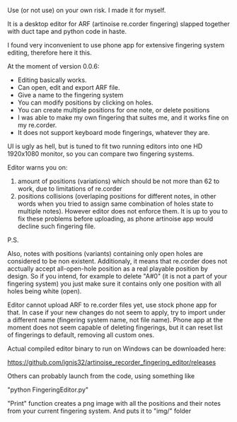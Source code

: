 Use (or not use) on your own risk. I made it for myself.

It is a desktop editor for  ARF (artinoise re.corder fingering) slapped together with duct tape and python code in haste.

I found very inconvenient to use phone app for extensive fingering system editing, therefore here it this.


At the moment of version 0.0.6:


* Editing basically works.
* Can  open, edit and export ARF file.
* Give a name to the fingering system
* You can modify positions by clicking on holes.
* You can create multiple positions for one note, or delete positions
* I was able to make my own fingering that suites me, and it works fine on my re.corder.
* It does not support keyboard mode fingerings, whatever they are.

UI is ugly as hell, but is tuned to fit  two running editors into one HD 1920x1080 monitor, so you can compare two fingering systems.
 
Editor warns  you on:
1) amount of positions (variations)   which should be not more than 62 to work, due to limitations of re.corder
2) positions collisions (overlaping positions for different notes, in other words when you tried to assign same combination of holes state to multiple notes).
However editor does not enforce them.
It is up to you to fix these problems before uploading, as phone artinoise app would decline such fingering file.

P.S. 

Also, notes with positions (variants) containing only open holes are considered to be non existent. 
Additionaly, it means that re.corder does not acctually accept all-open-hole position as a real playable position by design.
So if you intend, for example to delete "A#0" (it is not a part of your fingering system) you just make sure it contains only one position with all holes being white (open).


Editor cannot upload ARF to re.corder files yet, use stock phone app for that. 
In case if your new changes do not seem to apply, try to import under a different name (fingering system name, not file name).
Phone app at the moment does not seem capable of deleting fingerings, but it can reset list of fingerings to default, removing all custom ones.


Actual compiled editor binary to run on Windows can be downloaded here:

https://github.com/ignis32/artinoise_recorder_fingering_editor/releases


Others can probably launch from the code, using something like 

"python FingeringEditor.py"



"Print" function creates a png image with all the positions and their notes from your current fingering system. And puts it to "img/" folder
